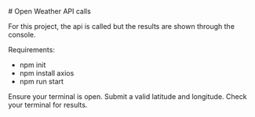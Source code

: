 # Open Weather API calls 

For this project, the api is called but the results are shown through the console.

Requirements: 
- npm init 
- npm install axios 
- npm run start 

Ensure your terminal is open. Submit a valid latitude and longitude. Check your terminal for results.